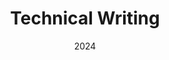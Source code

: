 ---
layout: project
type: project
published: true
image:  img/technical-writer.png
title: Technical Writing
date: 2024
labels:
  - Linux
  - Technical Writing
summary:  As a freelance technical writer, I have been working with Namehero.com to create in-depth and informative articles on a wide range of technical topics. Click on the link below to check out my work.
projecturl: https://www.namehero.com/blog/author/cjthedj97/
---